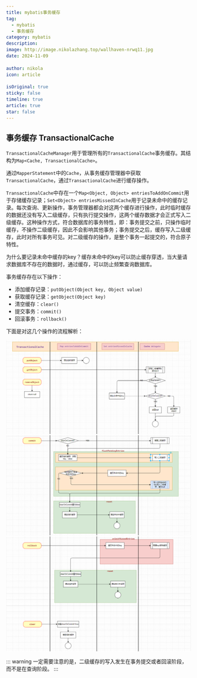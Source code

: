 ```yaml
---
title: mybatis事务缓存
tag:
  - mybatis
  - 事务缓存
category: mybatis
description: 
image: http://image.nikolazhang.top/wallhaven-nrwq11.jpg
date: 2024-11-09

author: nikola
icon: article

isOriginal: true
sticky: false
timeline: true
article: true
star: false
---
```



## 事务缓存 TransactionalCache

`TransactionalCacheManager`用于管理所有的`TransactionalCache`事务缓存。其结构为`Map<Cache, TransactionalCache>`。

通过`MapperStatement`中的`Cache`，从事务缓存管理器中获取`TransactionalCache`，通过`TransactionalCache`进行缓存操作。

`TransactionalCache`中存在一个`Map<Object, Object> entriesToAddOnCommit`用于存储缓存记录；`Set<Object> entriesMissedInCache`用于记录未命中的缓存记录。每次查询、更新操作，事务管理器都会对这两个缓存进行操作，此时临时缓存的数据还没有写入二级缓存，只有执行提交操作，这两个缓存数据才会正式写入二级缓存。这种操作方式，符合数据库的事务特性，即：事务提交之前，只操作临时缓存，不操作二级缓存，因此不会影响其他事务；事务提交之后，缓存写入二级缓存，此时对所有事务可见。对二级缓存的操作，是整个事务一起提交的，符合原子特性。

为什么要记录未命中缓存的key？缓存未命中的key可以防止缓存穿透，当大量请求数据库不存在的数据时，通过缓存，可以防止频繁查询数据库。

事务缓存存在以下操作：

- 添加缓存记录：`putObject(Object key, Object value)`
- 获取缓存记录：`getObject(Object key)`
- 清空缓存：`clear()`
- 提交事务：`commit()`
- 回滚事务：`rollback()`

下面是对这几个操作的流程解析：

![Snipaste_2024-11-04_16-06-42](https://raw.githubusercontent.com/NikolaZhang/image-blog/main/mybatis缓存架构/Snipaste_2024-11-04_16-06-42.png)
![Snipaste_2024-11-04_16-07-08](https://raw.githubusercontent.com/NikolaZhang/image-blog/main/mybatis缓存架构/Snipaste_2024-11-04_16-07-08.png)
![Snipaste_2024-11-04_16-07-08](https://raw.githubusercontent.com/NikolaZhang/image-blog/main/mybatis缓存架构/Snipaste_2024-11-04_16-07-50.png)

::: warning
一定需要注意的是，二级缓存的写入发生在事务提交或者回滚阶段，而不是在查询阶段。
:::
